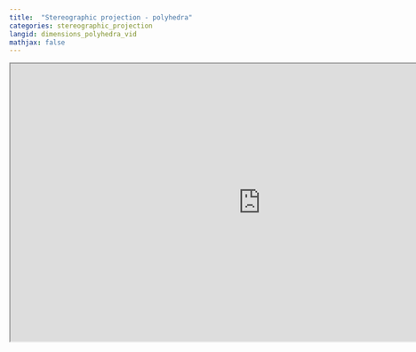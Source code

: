 ```yaml
---
title:  "Stereographic projection - polyhedra"
categories: stereographic_projection
langid: dimensions_polyhedra_vid
mathjax: false
---
```


<iframe width="900" height="500"
	src="https://www.youtube.com/embed/AhM9JH5GNiI?rel=0;&start=388;&end=618">
</iframe>

